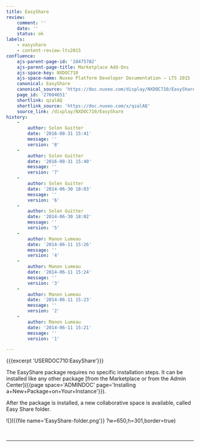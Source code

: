 ```yaml
---
title: EasyShare
review:
    comment: ''
    date: ''
    status: ok
labels:
    - easyshare
    - content-review-lts2015
confluence:
    ajs-parent-page-id: '28475782'
    ajs-parent-page-title: Marketplace Add-Ons
    ajs-space-key: NXDOC710
    ajs-space-name: Nuxeo Platform Developer Documentation — LTS 2015
    canonical: EasyShare
    canonical_source: 'https://doc.nuxeo.com/display/NXDOC710/EasyShare'
    page_id: '27604651'
    shortlink: qzalAQ
    shortlink_source: 'https://doc.nuxeo.com/x/qzalAQ'
    source_link: /display/NXDOC710/EasyShare
history:
    - 
        author: Solen Guitter
        date: '2016-08-31 15:41'
        message: ''
        version: '8'
    - 
        author: Solen Guitter
        date: '2016-08-31 15:40'
        message: ''
        version: '7'
    - 
        author: Solen Guitter
        date: '2014-06-30 18:03'
        message: ''
        version: '6'
    - 
        author: Solen Guitter
        date: '2014-06-30 18:02'
        message: ''
        version: '5'
    - 
        author: Manon Lumeau
        date: '2014-06-11 15:26'
        message: ''
        version: '4'
    - 
        author: Manon Lumeau
        date: '2014-06-11 15:24'
        message: ''
        version: '3'
    - 
        author: Manon Lumeau
        date: '2014-06-11 15:23'
        message: ''
        version: '2'
    - 
        author: Manon Lumeau
        date: '2014-06-11 15:21'
        message: ''
        version: '1'

---
```

{{{excerpt 'USERDOC710:EasyShare'}}}

The EasyShare package&nbsp;requires no specific installation steps. It can be installed like any other package&nbsp;[from the Marketplace or from the Admin Center]({{page space='ADMINDOC' page='Installing a+New+Package+on+Your+Instance'}}).

After the package is installed, a new collaborative space is available, called Easy Share folder.

![]({{file name='EasyShare-folder.png'}} ?w=650,h=301,border=true)

&nbsp;

* * *